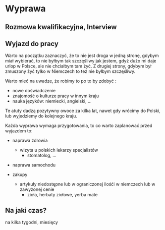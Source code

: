 # Wyprawa 


## Rozmowa kwalifikacyjna, Interview



## Wyjazd do pracy

Warto na początku zaznaczyć, że to nie jest droga w jedną stronę,
gdybym miał wybierać, to nie byłbym tak szczęśliwy jak jestem,
gdyż dużo mi daje urlop w Polsce, ale nie chciałbym tam żyć.
Z drugiej strony, gdybym był zmuszony żyć tylko w Niemczech to też nie byłbym szczęśliwy.

Warto mieć na uwadze, że robimy to po to by zdobyć :
+ nowe doświadczenie
+ znajomość o kulturze pracy w innym kraju
+ nauka języków: niemiecki, angielski, ...

Te atuty dadzą pozytywny owoce za kilka lat, nawet gdy wrócimy do Polski, lub wyjedziemy do kolejnego kraju.




Każda wyprawa wymaga przygotowania, to co warto zaplanować przed wyjazdem to:

+ naprawa zdrowia
    + wizyta u polskich lekarzy specjalistów
        + stomatolog, ...

       
+ naprawa samochodu


+ zakupy 
    + artykuły niedostępne lub w ograniczonej ilośći w niemczech lub w zawyżonej cenie
        + zioła, herbaty ziołowe, yerba mate
        


## Na jaki czas?
na kilka tygodni, miesięcy